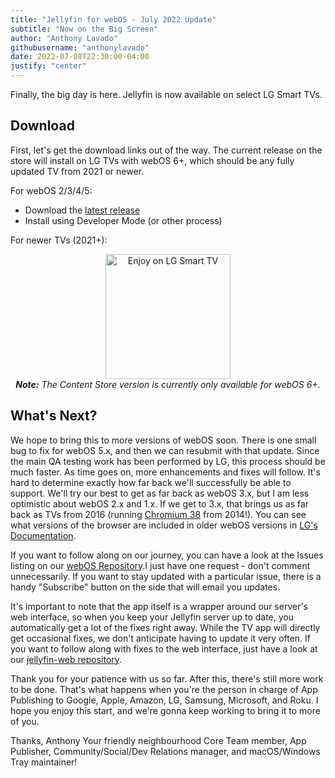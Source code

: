 ```yaml
---
title: "Jellyfin for webOS - July 2022 Update"
subtitle: "Now on the Big Screen"
author: "Anthony Lavado"
githubusername: "anthonylavado"
date: 2022-07-08T22:30:00-04:00
justify: "center"
---
```


Finally, the big day is here. Jellyfin is now available on select LG Smart TVs.

<!--more-->

## Download

First, let's get the download links out of the way. The current release on the store will install on LG TVs with webOS 6+, which should be any fully updated TV from 2021 or newer.

For webOS 2/3/4/5:

* Download the [latest release](https://github.com/jellyfin/jellyfin-webos/releases/latest)
* Install using Developer Mode (or other process)

For newer TVs (2021+):

<p align="center">
<a href="https://us.lgappstv.com/main/tvapp/detail?appId=1030579"><img alt="Enjoy on LG Smart TV" width="200" src="https://repo.jellyfin.org/releases/other/lg-badge/LG_BADGE_greyborders_817x242.png"/></a>
<br/>
<em><strong>Note:</strong>  The Content Store version is currently only available for webOS 6+.</em>
</p>

## What's Next?

We hope to bring this to more versions of webOS soon. There is one small bug to fix for webOS 5.x, and then we can resubmit with that update. Since the main QA testing work has been performed by LG, this process should be much faster. As time goes on, more enhancements and fixes will follow. It's hard to determine exactly how far back we'll successfully be able to support. We'll try our best to get as far back as webOS 3.x, but I am less optimistic about webOS 2.x and 1.x. If we get to 3.x, that brings us as far back as TVs from 2016 (running [Chromium 38](https://developer.chrome.com/docs/native-client/sdk/release-notes/#chrome-pepper-38-15-august-2014) from 2014!). You can see what versions of the browser are included in older webOS versions in [LG's Documentation](https://webostv.developer.lge.com/discover/specifications/web-engine/).

If you want to follow along on our journey, you can have a look at the Issues listing on our [webOS Repository](https://github.com/jellyfin/jellyfin-webos/issues).I just have one request - don't comment unnecessarily. If you want to stay updated with a particular issue, there is a handy "Subscribe" button on the side that will email you updates.

It's important to note that the app itself is a wrapper around our server's web interface, so when you keep your Jellyfin server up to date, you automatically get a lot of the fixes right away. While the TV app will directly get occasional fixes, we don't anticipate having to update it very often. If you want to follow along with fixes to the web interface, just have a look at our [jellyfin-web repository](https://github.com/jellyfin/jellyfin-web).

Thank you for your patience with us so far. After this, there's still more work to be done. That's what happens when you're the person in charge of App Publishing to Google, Apple, Amazon, LG, Samsung, Microsoft, and Roku. I hope you enjoy this start, and we're gonna keep working to bring it to more of you.

Thanks,
Anthony
Your friendly neighbourhood Core Team member, App Publisher, Community/Social/Dev Relations manager, and macOS/Windows Tray maintainer!
